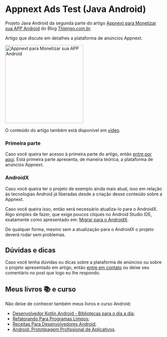 # Appnext Ads Test (Java Android)

Projeto Java Android da segunda parte do artigo [Appnext para Monetizar sua APP Android](https://www.thiengo.com.br/appnext-para-monetizar-sua-app-android#title-2) do Blog [Thiengo.com.br](https://www.thiengo.com.br).

Artigo que discute em detalhes a plataforma de anúncios Appnext.

<img src="https://www.thiengo.com.br/img/post/normal/3r16in9sbfl1933u797vh5bb74d230a57a386a3003f8fedc0535cf8f3d.jpg" width="250" alt="Appnext para Monetizar sua APP Android">

O conteúdo do artigo também está disponível em [vídeo](https://www.thiengo.com.br/appnext-para-monetizar-sua-app-android#title-4).

### Primeira parte

Caso você queira ter acesso à primeira parte do artigo, então [entre por aqui](https://www.thiengo.com.br/appnext-para-monetizar-sua-app-android#title-1). Está primeira parte apresenta, de maneira teórica, a plataforma de anúncios Appnext.

### AndroidX

Caso você queira ter o projeto de exemplo ainda mais atual, isso em relação às tecnologias Android já liberadas desde a criação desse conteúdo sobre a Appnext.

Caso você queira isso, então será necessário atualiza-lo para o AndroidX. Algo simples de fazer, que exige poucos cliques no Android Studio IDE, exatamente como apresentado em: [Migrar para o AndroidX](https://developer.android.com/jetpack/androidx/migrate?hl=pt-br).

De qualquer forma, mesmo sem a atualização para o AndroidX o projeto deverá rodar sem problemas.

## Dúvidas e dicas

Caso você tenha dúvidas ou dicas sobre a plataforma de anúncios ou sobre o projeto apresentado em artigo, então [entre em contato](https://www.thiengo.com.br/contato) ou deixe seu comentário no post que logo eu lhe respondo.

## Meus livros 📚 e curso

Não deixe de conhecer também meus livros e curso Android:

- [Desenvolvedor Kotlin Android - Bibliotecas para o dia a dia](https://www.thiengo.com.br/livro-desenvolvedor-kotlin-android);
- [Refatorando Para Programas Limpos](https://www.thiengo.com.br/livro-refatorando-para-programas-limpos);
- [Receitas Para Desenvolvedores Android](https://www.thiengo.com.br/livro-receitas-para-desenvolvedores-android);
- [Android: Prototipagem Profissional de Aplicativos](https://www.udemy.com/course/android-prototipagem-profissional-de-aplicativos/?locale=pt_BR&persist_locale=).
